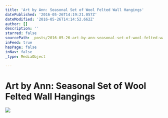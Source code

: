 ```yaml
---
title: 'Art by Ann: Seasonal Set of Wool Felted Wall Hangings'
datePublished: '2016-05-26T14:19:21.057Z'
dateModified: '2016-05-26T14:14:52.662Z'
author: []
description: ''
starred: false
sourcePath: _posts/2016-05-26-art-by-ann-seasonal-set-of-wool-felted-wall-hangings.md
inFeed: true
hasPage: false
inNav: false
_type: MediaObject

---
```

# Art by Ann: Seasonal Set of Wool Felted Wall Hangings
![](https://the-grid-user-content.s3-us-west-2.amazonaws.com/775a1ccd-f7dc-4530-bb68-c00e0d556507.jpg)